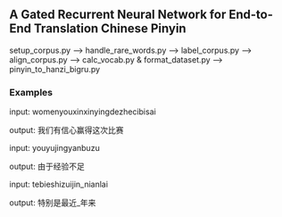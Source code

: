## A Gated Recurrent Neural Network for End-to-End Translation Chinese Pinyin

setup_corpus.py
-->
handle_rare_words.py
-->
label_corpus.py
-->
align_corpus.py
-->
calc_vocab.py & format_dataset.py
-->
pinyin_to_hanzi_bigru.py

### Examples
input:     womenyouxinxinyingdezhecibisai

output: 我们有信心赢得这次比赛

input:     youyujingyanbuzu

output: 由于经验不足

input:     tebieshizuijin_nianlai

output: 特别是最近_年来
